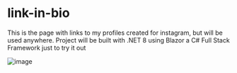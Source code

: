 # link-in-bio
This is the page with links to my profiles created for instagram, but will be used anywhere. Project will be built with .NET 8 using Blazor a C# Full Stack Framework just to try it out

![image](https://github.com/Layfully/link-in-bio/assets/15947565/e5cf6622-88b9-4b5c-8234-a9a93ce92160)

